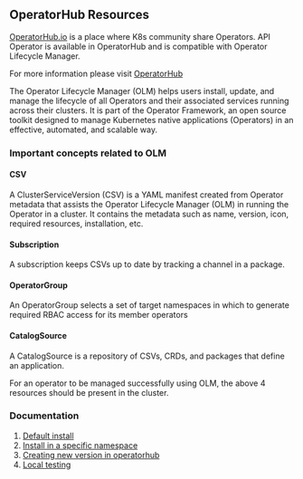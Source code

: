 ## OperatorHub Resources

[OperatorHub.io](https://operatorhub.io) is a place where K8s community share Operators. API Operator is available in OperatorHub and is compatible with Operator Lifecycle Manager.

For more information please visit [OperatorHub](https://operatorhub.io/operator/apim-operator) 

The Operator Lifecycle Manager (OLM) helps users install, update, and manage the lifecycle of all Operators and their associated services running across their clusters. It is part of the Operator Framework, an open source toolkit designed to manage Kubernetes native applications (Operators) in an effective, automated, and scalable way.

### Important concepts related to OLM

#### CSV
A ClusterServiceVersion (CSV) is a YAML manifest created from Operator metadata that assists the Operator Lifecycle Manager (OLM) in running the Operator in a cluster. It contains the metadata such as name, version, icon, required resources, installation, etc.
#### Subscription
A subscription keeps CSVs up to date by tracking a channel in a package.
#### OperatorGroup
An OperatorGroup selects a set of target namespaces in which to generate required RBAC access for its member operators
#### CatalogSource
A CatalogSource is a repository of CSVs, CRDs, and packages that define an application.

For an operator to be managed successfully using OLM, the above 4 resources should be present in the cluster.

### Documentation

1. [Default install](default-install/README.md)
2. [Install in a specific namespace](namespace-install/README.md)
3. [Creating new version in operatorhub](creating-new-version/README.md)
4. [Local testing](local-testing/README.md)
